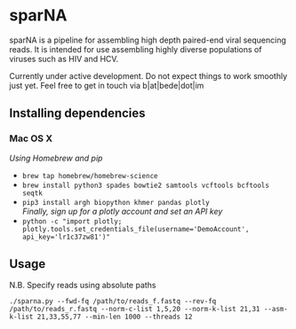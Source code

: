 # sparNA  

sparNA is a pipeline for assembling high depth paired-end viral sequencing reads. It is intended for use assembling highly diverse populations of viruses such as HIV and HCV.

Currently under active development. Do not expect things to work smoothly just yet. Feel free to get in touch via b|at|bede|dot|im

## Installing dependencies

### Mac OS X
*Using Homebrew and pip*  
- `brew tap homebrew/homebrew-science`
- `brew install python3 spades bowtie2 samtools vcftools bcftools seqtk`
- `pip3 install argh biopython khmer pandas plotly`  
*Finally, sign up for a plotly account and set an API key*
- `python -c "import plotly; plotly.tools.set_credentials_file(username='DemoAccount', api_key='lr1c37zw81')"`  

## Usage
N.B. Specify reads using absolute paths  
  
`./sparna.py --fwd-fq /path/to/reads_f.fastq --rev-fq /path/to/reads_r.fastq --norm-c-list 1,5,20 --norm-k-list 21,31 --asm-k-list 21,33,55,77 --min-len 1000 --threads 12`